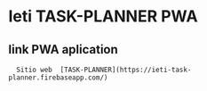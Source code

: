 # Ieti TASK-PLANNER PWA
## link PWA aplication 
      Sitio web  [TASK-PLANNER](https://ieti-task-planner.firebaseapp.com/)
